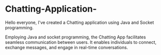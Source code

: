 # Chatting-Application-

Hello everyone, I've created a Chatting application using Java and Socket programming.

Employing Java and socket programming, the Chatting App facilitates seamless communication between users. It enables individuals to connect, exchange messages, and engage in real-time conversations. 

